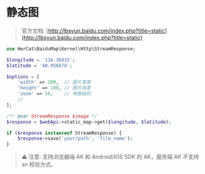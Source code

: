 # 静态图

> 官方文档: [http://lbsyun.baidu.com/index.php?title=static](http://lbsyun.baidu.com/index.php?title=static)

```php
use HerCat\BaiduMap\Kernel\Http\StreamResponse;

$longitude = '116.30815';
$latitude = '40.056878';

$options = [
    'width' => 200,  // 图片宽度
    'height' => 100, // 图片高度
    'zoom' => 16,    // 地图级别
    //
];

/** @var StreamResponse $image */
$response = $webApi->static_map->get($longitude, $latitude);

if ($response instanceof StreamResponse) {
    $response->save('your/path', 'file_name');
}
```

> ⚠️ 注意: 支持浏览器端 AK 和 Android/IOS SDK 的 AK，服务端 AK 不支持 sn 校验方式。
